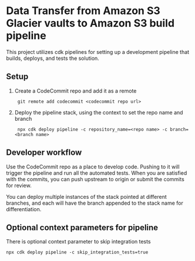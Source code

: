 # Data Transfer from Amazon S3 Glacier vaults to Amazon S3 build pipeline

This project utilizes cdk pipelines for setting up a development pipeline that builds, deploys, and tests the solution.

## Setup

1. Create a CodeCommit repo and add it as a remote

        git remote add codecommit <codecommit repo url>

2. Deploy the pipeline stack, using the context to set the repo name and branch

        npx cdk deploy pipeline -c repository_name=<repo name> -c branch=<branch name>

## Developer workflow

Use the CodeCommit repo as a place to develop code. Pushing to it will trigger the pipeline and run all the automated
tests. When you are satisfied with the commits, you can push upstream to origin or submit the commits for review.

You can deploy multiple instances of the stack pointed at different branches, and each will have the branch appended to
the stack name for differentiation.

## Optional context parameters for pipeline

There is optional context parameter to skip integration tests

    npx cdk deploy pipeline -c skip_integration_tests=true
